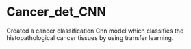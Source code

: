 # Cancer_det_CNN
Created a cancer classification Cnn model which classifies the histopathological cancer tissues by using transfer learning.

